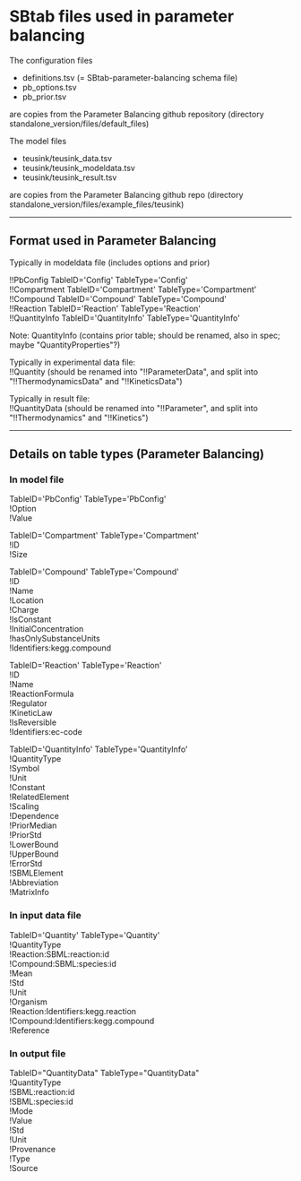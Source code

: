 SBtab files used in parameter balancing
=======================================

The configuration files

* definitions.tsv (= SBtab-parameter-balancing schema file)
* pb_options.tsv
* pb_prior.tsv

are copies from the Parameter Balancing github repository (directory standalone_version/files/default_files)

The model files

* teusink/teusink_data.tsv
* teusink/teusink_modeldata.tsv
* teusink/teusink_result.tsv
  
are copies from the Parameter Balancing github repo (directory standalone_version/files/example_files/teusink)


----------------------------------
Format used in Parameter Balancing
----------------------------------

Typically in modeldata file (includes options and prior)

!!PbConfig     TableID='Config'       TableType='Config'      
!!Compartment  TableID='Compartment'  TableType='Compartment'  
!!Compound     TableID='Compound'     TableType='Compound'    
!!Reaction     TableID='Reaction'     TableType='Reaction'    
!!QuantityInfo TableID='QuantityInfo' TableType='QuantityInfo'

Note: QuantityInfo (contains prior table; should be renamed, also in spec; maybe "QuantityProperties"?)

Typically in experimental data file:  
!!Quantity (should be renamed into "!!ParameterData", and split into "!!ThermodynamicsData" and  "!!KineticsData")

Typically in result file:  
!!QuantityData (should be renamed into "!!Parameter", and split into "!!Thermodynamics" and  "!!Kinetics")


-----------------------------------------------------
Details on table types (Parameter Balancing)
-----------------------------------------------------

### In model file

TableID='PbConfig' TableType='PbConfig'  
!Option  
!Value

TableID='Compartment'   TableType='Compartment'  
!ID  
!Size

TableID='Compound'      TableType='Compound'   
!ID  
!Name  
!Location  
!Charge  
!IsConstant  
!InitialConcentration  
!hasOnlySubstanceUnits  
!Identifiers:kegg.compound

TableID='Reaction'      TableType='Reaction'  
!ID  
!Name  
!ReactionFormula  
!Regulator  
!KineticLaw  
!IsReversible  
!Identifiers:ec-code								

TableID='QuantityInfo'  TableType='QuantityInfo'  
!QuantityType  
!Symbol  
!Unit  
!Constant  
!RelatedElement  
!Scaling  
!Dependence  
!PriorMedian  
!PriorStd  
!LowerBound  
!UpperBound  
!ErrorStd  
!SBMLElement  
!Abbreviation  
!MatrixInfo

### In input data file

TableID='Quantity'  TableType='Quantity'  
!QuantityType  
!Reaction:SBML:reaction:id  
!Compound:SBML:species:id  
!Mean  
!Std  
!Unit  
!Organism  
!Reaction:Identifiers:kegg.reaction  
!Compound:Identifiers:kegg.compound  
!Reference

### In output file

TableID="QuantityData" TableType="QuantityData"  
!QuantityType  
!SBML:reaction:id  
!SBML:species:id  
!Mode  
!Value  
!Std  
!Unit  
!Provenance  
!Type  
!Source
